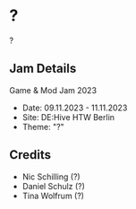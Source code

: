 # ?
?

## Jam Details
Game & Mod Jam 2023
- Date: 09.11.2023 - 11.11.2023
- Site: DE:Hive HTW Berlin
- Theme: "?"

## Credits
- Nic Schilling (?)
- Daniel Schulz (?)
- Tina Wolfrum (?)
